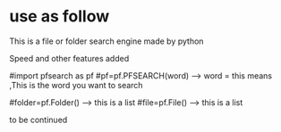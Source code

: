 # use as follow

 This is a file or folder search engine made by python

 Speed ​​and other features added



#import pfsearch as pf
#pf=pf.PFSEARCH(word)  --> word = this means ,This is the word you want to search

#folder=pf.Folder() -->  this is a list
#file=pf.File()   -->   this is a list



 to be continued
